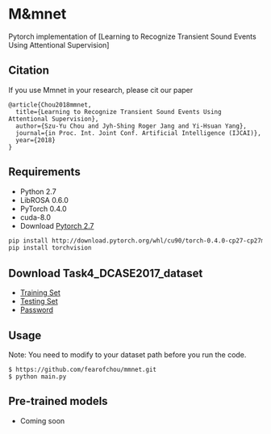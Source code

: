 # M&mnet
Pytorch implementation of [Learning to Recognize Transient Sound Events Using Attentional Supervision]


## Citation
If you use Mmnet in your research, please cit our paper

    @article{Chou2018mmnet,
      title={Learning to Recognize Transient Sound Events Using Attentional Supervision},
      author={Szu-Yu Chou and Jyh-Shing Roger Jang and Yi-Hsuan Yang},
      journal={in Proc. Int. Joint Conf. Artificial Intelligence (IJCAI)},
      year={2018}
    }

## Requirements
* Python 2.7
* LibROSA 0.6.0
* PyTorch 0.4.0
* cuda-8.0
* Download [Pytorch 2.7](https://pytorch.org)
```bash
pip install http://download.pytorch.org/whl/cu90/torch-0.4.0-cp27-cp27mu-linux_x86_64.whl
pip install torchvision
```

## Download Task4_DCASE2017_dataset
* [Training Set](https://drive.google.com/file/d/1HOQaUHbTgCRsS6Sr9I9uE6uCjiNPC3d3/view)
* [Testing Set](https://drive.google.com/file/d/1GfP5JATSmCqD8p3CBIkk1J90mfJuPI-k/view)
* [Password](https://groups.google.com/forum/#!searchin/dcase-discussions/own%7Csort:relevance/dcase-discussions/Lk2dTScX3A8/kvW17tlzAgAJ)


## Usage
Note: You need to modify to your dataset path before you run the code.

	$ https://github.com/fearofchou/mmnet.git
    $ python main.py

## Pre-trained models
* Coming soon

